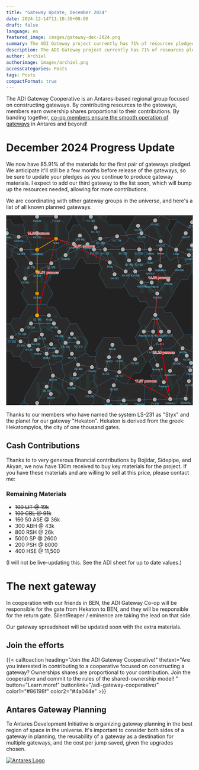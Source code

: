 ```yaml
---
title: "Gateway Update, December 2024"
date: 2024-12-14T11:10:36+08:00
draft: false
language: en
featured_image: images/gateway-dec-2024.png
summary: The ADI Gateway project currently has 71% of resources pledged! 
description: The ADI Gateway project currently has 71% of resources pledged!
author: Archiel
authorimage: images/archiel.png
accessCategories: Posts
tags: Posts
compactFormat: true
---
```


The ADI Gateway Cooperative is an Antares-based regional group focused on constructing gateways. By contributing resources to the gateways, members earn ownership shares proportional to their contributions. By banding together, [co-op members ensure the smooth operation of gateways](adi-gateway-cooperative/) in Antares and beyond!

# December 2024 Progress Update

We now have 85.91% of the materials for the first pair of gateways pledged. We anticipate it'll still be a few months before release of the gateways, so be sure to update your pledges as you continue to produce gateway materials. I expect to add our third gateway to the list soon, which will bump up the resources needed, allowing for more contributions.

We are coordinating with other gateway groups in the universe, and here's a list of all known planned gateways:

![Map of the universe with a few gateway lines added.](in-progress-dec-2024.png)

Thanks to our members who have named the system LS-231 as "Styx" and the planet for our gateway "Hekaton". Hekaton is derived from the greek: Hekatompylos, the city of one thousand gates.

## Cash Contributions

Thanks to to very generous financial contributions by Bojidar, Sidepipe, and Akyan, we now have 130m received to buy key materials for the project. If you have these materials and are willing to sell at this price, please contact me:

### Remaining Materials

* ~~100 LIT @ 19k~~
* ~~100 CBL @ 91k~~
* ~~150~~ 50 ASE @ 36k
* 300 ABH @ 43k
* 800 RSH @ 26k
* 5000 SP @ 2600
* 200 PSH @ 8000
* 400 HSE @ 11,500

(I will not be live-updating this. See the ADI sheet for up to date values.)

# The next gateway

In cooperation with our friends in BEN, the ADI Gateway Co-op will be responsible for the gate from Hekaton to BEN, and they will be responsible for the return gate. SilentReaper / eminence are taking the lead on that side.

Our gateway spreadsheet will be updated soon with the extra materials. 

## Join the efforts

{{< calltoaction heading="Join the ADI Gateway Cooperative!" thetext="Are you interested in contributing to a cooperative focused on constructing a gateway? Ownerships shares are proportional to your contribution. Join the cooperative and commit to the rules of the shared-ownership model! " button="Learn more!" buttonlink="/adi-gateway-cooperative/"  color1="#86198f" color2="#4a044e" >}}

## Antares Gateway Planning

Te Antares Development Initiative is organizing gateway planning in the best region of space in the universe. It's important to consider both sides of a gateway in planning, the reusability of a gateway as a destination for multiple gateways, and the cost per jump saved, given the upgrades chosen.

[![Antares Logo](/images/ADI-Discord.png)](https://discord.gg/gmx7br5XBQ)

